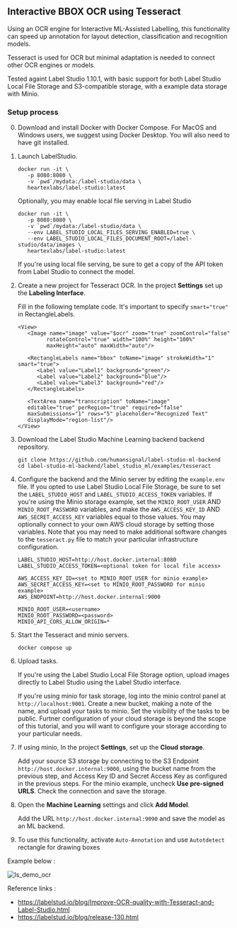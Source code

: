 ## Interactive BBOX OCR using Tesseract
Using an OCR engine for Interactive ML-Assisted Labelling, this functionality
can speed up annotation for layout detection, classification and recognition
models.

Tesseract is used for OCR but minimal adaptation is needed to connect other OCR
engines or models.

Tested againt Label Studio 1.10.1, with basic support for both Label Studio
Local File Storage and S3-compatible storage, with a example data storage with
Minio.

### Setup process
0. Download and install Docker with Docker Compose. For MacOS and Windows users,
   we suggest using Docker Desktop. You will also need to have git installed.

1. Launch LabelStudio.

   ```
   docker run -it \
      -p 8080:8080 \
      -v `pwd`/mydata:/label-studio/data \
      heartexlabs/label-studio:latest
   ```

   Optionally, you may enable local file serving in Label Studio

   ```
   docker run -it \
      -p 8080:8080 \
      -v `pwd`/mydata:/label-studio/data \
      --env LABEL_STUDIO_LOCAL_FILES_SERVING_ENABLED=true \
      --env LABEL_STUDIO_LOCAL_FILES_DOCUMENT_ROOT=/label-studio/data/images \
      heartexlabs/label-studio:latest
   ```
   If you're using local file serving, be sure to get a copy of the API token from
   Label Studio to connect the model.

2. Create a new project for Tesseract OCR. In the project **Settings** set up the **Labeling Interface**.

   Fill in the following template code. It's important to specify `smart="true"` in RectangleLabels.
   ```
   <View>    
      <Image name="image" value="$ocr" zoom="true" zoomControl="false"
            rotateControl="true" width="100%" height="100%"
            maxHeight="auto" maxWidth="auto"/>
      
      <RectangleLabels name="bbox" toName="image" strokeWidth="1" smart="true">
         <Label value="Label1" background="green"/>
         <Label value="Label2" background="blue"/>
         <Label value="Label3" background="red"/>
      </RectangleLabels>

      <TextArea name="transcription" toName="image" 
      editable="true" perRegion="true" required="false" 
      maxSubmissions="1" rows="5" placeholder="Recognized Text" 
      displayMode="region-list"/>
   </View>
   ```

3. Download the Label Studio Machine Learning backend backend repository.
   ```
   git clone https://github.com/humansignal/label-studio-ml-backend
   cd label-studio-ml-backend/label_studio_ml/examples/tesseract
   ```

4. Configure the backend and the Minio server by editing the `example.env` file. If you opted to use Label Studio
   Local File Storage, be sure to set the `LABEL_STUDIO_HOST` and `LABEL_STUDIO_ACCESS_TOKEN` variables. If you're
   using the Minio storage example, set the `MINIO_ROOT_USER` AND `MINIO_ROOT_PASSWORD` variables, and make the 
   `AWS_ACCESS_KEY_ID` AND `AWS_SECRET_ACCESS_KEY` variables equal to those values. You may optionally connect to your
   own AWS cloud storage by setting those variables. Note that you may need to make additional software changes to the
   `tesseract.py` file to match your particular infrastructure configuration.

   ```
   LABEL_STUDIO_HOST=http://host.docker.internal:8080
   LABEL_STUDIO_ACCESS_TOKEN=<optional token for local file access>

   AWS_ACCESS_KEY_ID=<set to MINIO_ROOT_USER for minio example>
   AWS_SECRET_ACCESS_KEY=<set to MINIO_ROOT_PASSWORD for minio example>
   AWS_ENDPOINT=http://host.docker.internal:9000

   MINIO_ROOT_USER=<username>
   MINIO_ROOT_PASSWORD=<password>
   MINIO_API_CORS_ALLOW_ORIGIN=*
   ```

5. Start the Tesseract and minio servers.

   ```
   docker compose up
   ```

6. Upload tasks.

   If you're using the Label Studio Local File Storage option, upload images
   directly to Label Studio using the Label Studio interface.

   If you're using minio for task storage, log into the minio control panel at
   `http://localhost:9001`. Create a new bucket, making a note of the name, and
   upload your tasks to minio. Set the visibility of the tasks to be public.
   Furtner configuration of your cloud storage is beyond the scope of this
   tutorial, and you will want to configure your storage according to your
   particular needs. 

7. If using minio, In the project **Settings**, set up the **Cloud storage**.

   Add your source S3 storage by connecting to the S3 Endpoint
   `http://host.docker.internal:9000`, using the bucket name from the previous
   step, and Access Key ID and Secret Access Key as configured in the previous
   steps. For the minio example, uncheck **Use pre-signed URLS**. Check the
   connection and save the storage.

8. Open the **Machine Learning** settings and click **Add Model**.

   Add the URL `http://host.docker.internal:9090` and save the model as an ML backend.

9. To use this functionality, activate `Auto-Annotation` and use `Autotdetect` rectangle for drawing boxes

Example below :

![ls_demo_ocr](https://user-images.githubusercontent.com/17755198/165186574-05f0236f-a5f2-4179-ac90-ef11123927bc.gif)

Reference links : 
- https://labelstud.io/blog/Improve-OCR-quality-with-Tesseract-and-Label-Studio.html
- https://labelstud.io/blog/release-130.html
